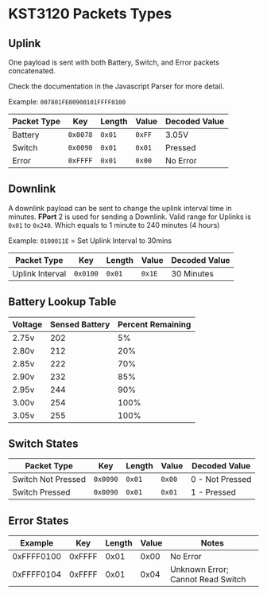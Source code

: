 # KST3120 Packets Types

## Uplink

One payload is sent with both Battery, Switch, and Error packets concatenated.

Check the documentation in the Javascript Parser for more detail.

Example: `007801FE00900101FFFF0100`

| Packet Type | Key      | Length | Value  | Decoded Value |
|-------------|----------|--------|--------|---------------|
| Battery     | `0x0078` | `0x01` | `0xFF` | 3.05V         |
| Switch      | `0x0090` | `0x01` | `0x01` | Pressed       |
| Error       | `0xFFFF` | `0x01` | `0x00` | No Error      |


## Downlink

A downlink payload can be sent to change the uplink interval time in minutes.
**FPort** 2 is used for sending a Downlink.
Valid range for Uplinks is `0x01` to `0x240`. Which equals to 1 minute to 240 minutes (4 hours)

Example: `0100011E` = Set Uplink Interval to 30mins

| Packet Type     | Key      | Length | Value  | Decoded Value |
|-----------------|----------|--------|--------|---------------|
| Uplink Interval | `0x0100` | `0x01` | `0x1E` | 30 Minutes    |


## Battery Lookup Table

| Voltage | Sensed Battery | Percent Remaining |
|---------|----------------|-------------------|
| 2.75v   | 202            | 5%                |
| 2.80v   | 212            | 20%               |
| 2.85v   | 222            | 70%               |
| 2.90v   | 232            | 85%               |
| 2.95v   | 244            | 90%               |
| 3.00v   | 254            | 100%              |
| 3.05v   | 255            | 100%              |

## Switch States

| Packet Type        | Key      | Length | Value  | Decoded Value   |
|--------------------|----------|--------|--------|-----------------|
| Switch Not Pressed | `0x0090` | `0x01` | `0x00` | 0 - Not Pressed |
| Switch Pressed     | `0x0090` | `0x01` | `0x01` | 1 - Pressed     |

## Error States

| Example    | Key    | Length | Value | Notes                             |
|------------|--------|--------|-------|-----------------------------------|
| 0xFFFF0100 | 0xFFFF | 0x01   | 0x00  | No Error                          |
| 0xFFFF0104 | 0xFFFF | 0x01   | 0x04  | Unknown Error; Cannot Read Switch |